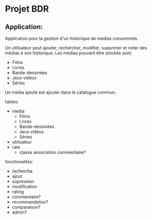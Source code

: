 # Projet BDR

## Application:
Application pour la gestion d'un historique de médias consommés.

Un utilisateur peut ajouter, rechercher, modifier, supprimer et noter des médias à son historique.
Les médias pouvant être stockés sont: 
- Films
- Livres
- Bande-dessinées
- Jeux vidéos
- Séries

Un média ajouté est ajouter dans le catalogue commun.

tables:
- media
  - Films 
  - Livres 
  - Bande-dessinées 
  - Jeux vidéos 
  - Séries
- utilisateur
- rate
  - classe association commentaire?

fonctionalités:
- recherche
- ajout
- supression
- modification
- rating
- commentaire?
- recommandation?
- comparaison?
- admin?
